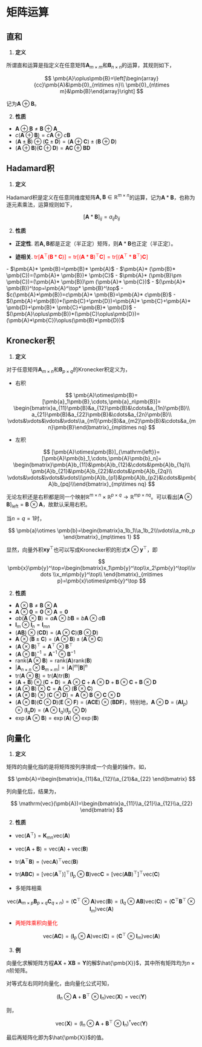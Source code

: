 # 矩阵运算

## 直和

1. **定义**

所谓直和运算是指定义在任意矩阵$\pmb{A}_{m\times m}$和$\pmb{B}_{n\times n}$的运算，其规则如下，

$$
\pmb{A}\oplus\pmb{B}=\left[\begin{array}{cc}\pmb{A}&\pmb{0}_{m\times n}\\ \pmb{0}_{n\times m}&\pmb{B}\end{array}\right]
$$

记为$\pmb{A}\oplus\pmb{B}$。

2. **性质**

- $\pmb{A}\oplus\pmb{B}\neq\pmb{B}\oplus\pmb{A}$
- $c(\pmb{A}\oplus\pmb{B})=c\pmb{A}\oplus c\pmb{B}$
- $(\pmb{A}\pm\pmb{B})\oplus(\pmb{C}\pm\pmb{D})=(\pmb{A}\oplus \pmb{C})\pm(\pmb{B}\oplus \pmb{D})$
- $(\pmb{A}\oplus\pmb{B})(\pmb{C}\oplus\pmb{D})=\pmb{AC}\oplus \pmb{BD}$


## Hadamard积

1. **定义**

Hadamard积是定义在任意同维度矩阵$\pmb{A,B}\in\mathbb{R}^{m\times n}$的运算，记为$\pmb{A}* \pmb{B}$，也称为逐元素乘法，运算规则如下，

$$
[\pmb{A}* \pmb{B}]_{ij}=a_{ij}b_{ij}
$$

2. **性质**

- **正定性**. 若$\pmb{A,B}$都是正定（半正定）矩阵，则$\pmb{A}* \pmb{B}$也正定（半正定）。

- **迹相关**.<font color="red"> $\mathrm{tr}[\pmb{A}^\top(\pmb{B}*\pmb{C})]=\mathrm{tr}[(\pmb{A}*\pmb{B})^\top\pmb{C}]=\mathrm{tr}[(\pmb{A}^\top*\pmb{B}^\top)\pmb{C}]$
</font>
- $\pmb{A}* \pmb{B}=\pmb{B}* \pmb{A}$
- $\pmb{A}* (\pmb{B}* \pmb{C})=(\pmb{A}* \pmb{B})* \pmb{C}$
- $\pmb{A}* (\pmb{B}\pm \pmb{C})=(\pmb{A}* \pmb{B})\pm (\pmb{A}* \pmb{C})$
- $(\pmb{A}* \pmb{B})^\top=\pmb{A}^\top* \pmb{B}^\top$
- $c(\pmb{A}*\pmb{B})=c\pmb{A}* \pmb{B}=\pmb{A}* c\pmb{B}$
- $(\pmb{A}+\pmb{B})*(\pmb{C}+\pmb{D})=\pmb{A}* \pmb{C}+\pmb{A}* \pmb{D}+\pmb{B}* \pmb{C}+\pmb{B}* \pmb{D}$
- $(\pmb{A}\oplus\pmb{B})*(\pmb{C}\oplus\pmb{D})=(\pmb{A}*\pmb{C})\oplus(\pmb{B}*\pmb{D})$


## Kronecker积

1. **定义**

对于任意矩阵$\pmb{A}_{m\times n}$和$\pmb{B}_{p\times q}$的Kronecker积定义为，

- 右积

$$
\pmb{A}\otimes\pmb{B}=[\pmb{a}_1\pmb{B},\cdots,\pmb{a}_n\pmb{B}]= \begin{bmatrix}a_{11}\pmb{B}&a_{12}\pmb{B}&\cdots&a_{1n}\pmb{B}\\ a_{21}\pmb{B}&a_{22}\pmb{B}&\cdots&a_{2n}\pmb{B}\\ \vdots&\vdots&\vdots&\vdots\\a_{m1}\pmb{B}&a_{m2}\pmb{B}&\cdots&a_{mn}\pmb{B}\end{bmatrix}_{mp\times nq}
$$

- 左积

$$
[\pmb{A}\otimes\pmb{B}]_{\mathrm{left}}=[\pmb{A}\pmb{b}_1,\cdots,\pmb{A}\pmb{b}_n]= \begin{bmatrix}\pmb{A}b_{11}&\pmb{A}b_{12}&\cdots&\pmb{A}b_{1q}\\ \pmb{A}b_{21}&\pmb{A}b_{22}&\cdots&\pmb{A}b_{2q}\\ \vdots&\vdots&\vdots&\vdots\\\pmb{A}b_{p1}&\pmb{A}b_{p2}&\cdots&\pmb{A}b_{pq}\\\end{bmatrix}_{mp\times nq}
$$

无论左积还是右积都是同一个映射$\mathbb{R}^{m\times n}\times\mathbb{R}^{p\times q}\rightarrow\mathbb{R}^{mp\times nq}$。可以看出$[\pmb{A}\otimes\pmb{B}]_{\mathrm{left}}=\pmb{B}\otimes\pmb{A}$，故默认采用右积。

当$n=q=1$时，

$$
\pmb{a}\otimes \pmb{b}=\begin{bmatrix}a_1b_1\\a_1b_2\\\vdots\\a_mb_p \end{bmatrix}_{mp\times 1}
$$

显然，向量外积$\pmb{x}\pmb{y}^\top$也可以写成Kronecker积的形式$\pmb{x}\otimes\pmb{y}^\top$，即

$$
\pmb{x}\pmb{y}^\top=\begin{bmatrix}x_1\pmb{y}^\top\\x_2\pmb{y}^\top\\\vdots \\x_m\pmb{y}^\top\\ \end{bmatrix}_{m\times p}=\pmb{x}\otimes\pmb{y}^\top
$$


2. **性质**

- $\pmb{A}\otimes\pmb{B}\neq \pmb{B}\otimes\pmb{A}$
- $\pmb{A}\otimes\pmb{0}= \pmb{0}\otimes\pmb{A}=\pmb{0}$
- $ab(\pmb{A}\otimes\pmb{B})=a\pmb{A}\otimes b\pmb{B}=b\pmb{A}\otimes a\pmb{B}$
- $\pmb{I}_m\otimes\pmb{I}_n=\pmb{I}_{mn}$
- $(\pmb{AB})\otimes(\pmb{CD})=(\pmb{A}\otimes\pmb{C})(\pmb{B}\otimes\pmb{D})$
- $\pmb{A}\otimes(\pmb{B}\pm\pmb{C})=(\pmb{A}\otimes\pmb{B})\pm(\pmb{A}\otimes\pmb{C})$
- $(\pmb{A}\otimes\pmb{B})^\top=\pmb{A}^\top\otimes\pmb{B}^\top$
- $(\pmb{A}\otimes\pmb{B})^{-1}=\pmb{A}^{-1}\otimes\pmb{B}^{-1}$
- $\mathrm{rank}(\pmb{A}\otimes\pmb{B})=\mathrm{rank}(\pmb{A})\mathrm{rank}(\pmb{B})$
- $|\pmb{A}_{n\times n}\otimes\pmb{B}_{m\times m}|=|\pmb{A}|^m|\pmb{B}|^n$
- $\mathrm{tr}(\pmb{A}\otimes\pmb{B})=\mathrm{tr}(\pmb{A})\mathrm{tr}(\pmb{B})$
- $(\pmb{A}+\pmb{B})\otimes(\pmb{C}+\pmb{D})=\pmb{A}\otimes\pmb{C}+\pmb{A}\otimes\pmb{D}+\pmb{B}\otimes\pmb{C}+\pmb{B}\otimes\pmb{D}$
- $(\pmb{A}\otimes\pmb{B})\otimes\pmb{C}=\pmb{A}\otimes(\pmb{B}\otimes\pmb{C})$
- $(\pmb{A}\otimes\pmb{B})\otimes(\pmb{C}\otimes\pmb{D})=\pmb{A}\otimes\pmb{B}\otimes\pmb{C}\otimes\pmb{D}$
- $(\pmb{A}\otimes\pmb{B})(\pmb{C}\otimes\pmb{D})(\pmb{E}\otimes\pmb{F})=(\pmb{ACE})\otimes(\pmb{BDF})$，特别地，$\pmb{A}\otimes\pmb{D}=(\pmb{AI}_p)\otimes(\pmb{I}_q\pmb{D})=(\pmb{A}\otimes\pmb{I}_q)(\pmb{I}_p\otimes\pmb{D})$
- $\exp(\pmb{A}\otimes\pmb{B})=\exp(\pmb{A})\otimes\exp(\pmb{B})$

## 向量化

1. **定义**

矩阵的向量化指的是将矩阵按列序排成一个向量的操作。如，

$$
\pmb{A}=\begin{bmatrix}a_{11}&a_{12}\\a_{21}&a_{22} \end{bmatrix}
$$

列向量化后，结果为，

$$
\mathrm{vec}(\pmb{A})=\begin{bmatrix}a_{11}\\a_{21}\\a_{12}\\a_{22} \end{bmatrix}
$$

2. **性质**

- $\mathrm{vec}(\pmb{A}^\top)=\pmb{K}_{mn}\mathrm{vec}(\pmb{A})$
- $\mathrm{vec}(\pmb{A}+\pmb{B})=\mathrm{vec}(\pmb{A})+\mathrm{vec}(\pmb{B})$
- $\mathrm{tr}(\pmb{A}^\top\pmb{B})=(\mathrm{vec}\pmb{A})^\top\mathrm{vec}(\pmb{B})$
- $\mathrm{tr}(\pmb{A}\pmb{B}\pmb{C})=[\mathrm{vec}(\pmb{A}^\top)]^\top(\pmb{I}_p\otimes\pmb{B})\mathrm{vec}\pmb{C}=[\mathrm{vec}(\pmb{AB})^\top]^\top\mathrm{vec}(\pmb{C})$

- 多矩阵相乘

 $$
 \mathrm{vec}(\pmb{A}_{m\times p}\pmb{B}_{p\times q}\pmb{C}_{q\times n})=(\pmb{C}^\top\otimes \pmb{A})\mathrm{vec}(\pmb{B})=(\pmb{I}_q\otimes\pmb{AB})\mathrm{vec}(\pmb{C})=(\pmb{C}^\top\pmb{B}^\top\otimes\pmb{I}_m)\mathrm{vec}(\pmb{A})
 $$

 - <font color="red">两矩阵乘积向量化</font>

 $$
 \mathrm{vec}(\pmb{A}\pmb{C})=(\pmb{I}_p\otimes \pmb{A})\mathrm{vec}(\pmb{C})=(\pmb{C}^\top\otimes\pmb{I}_m)\mathrm{vec}(\pmb{A})
 $$

 3. **例**
 
 向量化求解矩阵方程$\pmb{AX}+\pmb{XB}=\pmb{Y}$的解$\hat{\pmb{X}}$，其中所有矩阵均为$n\times n$阶矩阵。

 对等式左右同时向量化，由向量化公式可知，

 $$
(\pmb{I}_n\otimes\pmb{A}+\pmb{B}^\top\otimes\pmb{I}_n)\mathrm{vec}(\pmb{X})=\mathrm{vec}(\pmb{Y})
 $$

 则，

 $$
\mathrm{vec}(\pmb{X})=(\pmb{I}_n\otimes\pmb{A}+\pmb{B}^\top\otimes\pmb{I}_n)^{\dagger}\mathrm{vec}(\pmb{Y})
 $$

 最后再矩阵化即为$\hat{\pmb{X}}$的值。